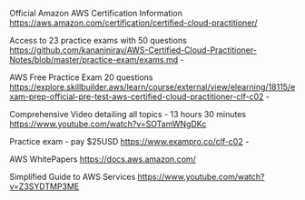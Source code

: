 Official Amazon AWS Certification Information
https://aws.amazon.com/certification/certified-cloud-practitioner/ 

Access to 23 practice exams with 50 questions
https://github.com/kananinirav/AWS-Certified-Cloud-Practitioner-Notes/blob/master/practice-exam/exams.md - 

AWS Free Practice Exam 20 questions
https://explore.skillbuilder.aws/learn/course/external/view/elearning/18115/exam-prep-official-pre-test-aws-certified-cloud-practitioner-clf-c02 - 

Comprehensive Video detailing all topics - 13 hours 30 minutes 
https://www.youtube.com/watch?v=SOTamWNgDKc 

Practice exam - pay $25USD
https://www.exampro.co/clf-c02 - 

AWS WhitePapers
https://docs.aws.amazon.com/ 

Simplified Guide to AWS Services
https://www.youtube.com/watch?v=Z3SYDTMP3ME
